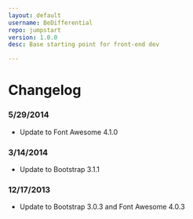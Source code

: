 ```yaml
---
layout: default
username: BeDifferential
repo: jumpstart
version: 1.0.0
desc: Base starting point for front-end dev

---
```

# Changelog

### 5/29/2014

* Update to Font Awesome 4.1.0

### 3/14/2014

* Update to Bootstrap 3.1.1

### 12/17/2013

* Update to Bootstrap 3.0.3 and Font Awesome 4.0.3
